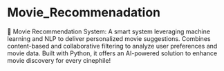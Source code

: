 # Movie_Recommenadation
🎥 Movie Recommendation System: A smart system leveraging machine learning and NLP to deliver personalized movie suggestions. Combines content-based and collaborative filtering to analyze user preferences and movie data. Built with Python, it offers an AI-powered solution to enhance movie discovery for every cinephile!
